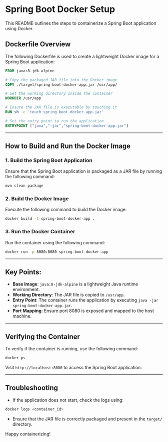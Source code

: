 
# Spring Boot Docker Setup

This README outlines the steps to containerize a Spring Boot application using Docker.

## Dockerfile Overview

The following Dockerfile is used to create a lightweight Docker image for a Spring Boot application:

```Dockerfile
FROM java:8-jdk-alpine

# Copy the packaged JAR file into the Docker image
COPY ./target/spring-boot-docker-app.jar /usr/app/

# Set the working directory inside the container
WORKDIR /usr/app

# Ensure the JAR file is executable by touching it
RUN sh -c 'touch spring-boot-docker-app.jar'

# Set the entry point to run the application
ENTRYPOINT ["java","-jar","spring-boot-docker-app.jar"]
```

---

## How to Build and Run the Docker Image

### 1. Build the Spring Boot Application
Ensure that the Spring Boot application is packaged as a JAR file by running the following command:

```bash
mvn clean package
```

### 2. Build the Docker Image
Execute the following command to build the Docker image:

```bash
docker build -t spring-boot-docker-app .
```

### 3. Run the Docker Container
Run the container using the following command:

```bash
docker run -p 8080:8080 spring-boot-docker-app
```

---

## Key Points:
- **Base Image**: `java:8-jdk-alpine` is a lightweight Java runtime environment.
- **Working Directory**: The JAR file is copied to `/usr/app`.
- **Entry Point**: The container runs the application by executing `java -jar spring-boot-docker-app.jar`.
- **Port Mapping**: Ensure port 8080 is exposed and mapped to the host machine.

---

## Verifying the Container
To verify if the container is running, use the following command:

```bash
docker ps
```

Visit `http://localhost:8080` to access the Spring Boot application.

---

## Troubleshooting
- If the application does not start, check the logs using:

```bash
docker logs <container_id>
```

- Ensure that the JAR file is correctly packaged and present in the `target/` directory.

Happy containerizing!

